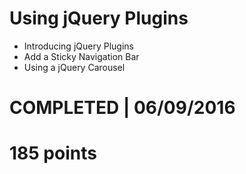 # Using jQuery Plugins
- Introducing jQuery Plugins
- Add a Sticky Navigation Bar
- Using a jQuery Carousel

# COMPLETED | 06/09/2016
# 185 points
